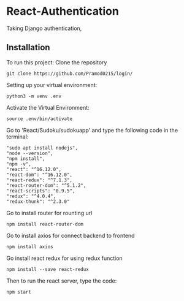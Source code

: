 # React-Authentication

Taking Django authentication, 

## Installation

To run this project: Clone the repository
```
git clone https://github.com/Pramod0215/login/
```
Setting up your virtual environment:
```
python3 -m venv .env
```
Activate the Virtual Environment:
```
source .env/bin/activate
```
Go to 'React/Sudoku/sudokuapp' and type the following code in the terminal:
```
"sudo apt install nodejs",
"node --version",
"npm install", 
"npm -v",
"react": "^16.12.0",
"react-dom": "^16.12.0",
"react-redux": "^7.1.3",
"react-router-dom": "^5.1.2",
"react-scripts": "0.9.5",
"redux": "^4.0.4",
"redux-thunk": "^2.3.0"
```
Go to install router for rounting url
```
npm install react-router-dom
```
Go to install axios for connect backend to frontend
```
npm install axios
```
Go install react redux for using redux function
```
npm install --save react-redux
```

Then to run the react server, type the code:
```
npm start


